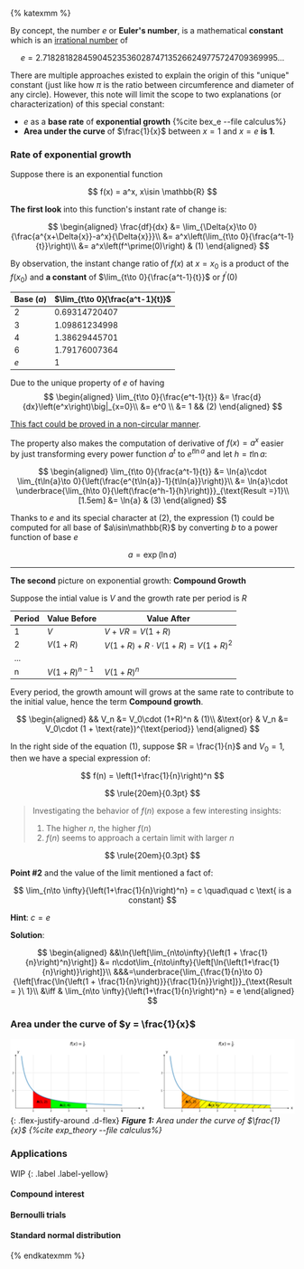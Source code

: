 {% katexmm %}

By concept, the number $e$ or **Euler's number**, is a mathematical **constant** which is an [irrational number][wiki-euler] of

$$
e = 2.71828182845904523536028747135266249775724709369995\dots
$$

There are multiple approaches existed to explain the origin of this "unique" constant (just like how $\pi$ is the ratio between circumference and diameter of any circle). However, this note will limit the scope to two explanations (or characterization) of this special constant:

- $e$ as a **base rate** of **exponential growth** {%cite bex_e --file calculus%}
- **Area under the curve** of $\frac{1}{x}$ between $x=1$ and $x=e$ **is 1**.

### Rate of exponential growth

Suppose there is an exponential function

$$
f(x) = a^x, x\isin \mathbb{R}
$$

**The first look** into this function's instant rate of change is:

$$
\begin{aligned}
\frac{df}{dx} &= \lim_{\Delta{x}\to 0}{\frac{a^{x+\Delta{x}}-a^x}{\Delta{x}}}\\
              &= a^x\left(\lim_{t\to 0}{\frac{a^t-1}{t}}\right)\\
              &= a^x\left(f^\prime(0)\right) & (1)
\end{aligned}
$$

By observation, the instant change ratio of $f(x)$ at $x=x_0$ is a product of the $f(x_0)$ and **a constant** of $\lim_{t\to 0}{\frac{a^t-1}{t}}$ or $f^\prime(0)$

| Base ($a$) | $\lim_{t\to 0}{\frac{a^t-1}{t}}$ |
|------|-------------|
|2|0.69314720407|
|3|1.09861234998|
|4|1.38629445701|
|6|1.79176007364|
|$e$|1|

Due to the unique property of $e$ of having
$$
\begin{aligned}
\lim_{t\to 0}{\frac{e^t-1}{t}} &= \frac{d}{dx}\left(e^x\right)\big|_{x=0}\\
                               &= e^0 \\
                               &= 1 && (2)
\end{aligned}
$$

[This fact could be proved in a non-circular manner][paramanands-proof].

The property also makes the computation of derivative of $f(x) = a^x$ easier by just transforming every power function $a^t$ to $e^{t\ln{a}}$ and let $h = t\ln{a}$:

$$
\begin{aligned}
\lim_{t\to 0}{\frac{a^t-1}{t}} &= \ln{a}\cdot \lim_{t\ln{a}\to 0}{\left(\frac{e^{t\ln{a}}-1}{t\ln{a}}\right)}\\
                               &= \ln{a}\cdot \underbrace{\lim_{h\to 0}{\left(\frac{e^h-1}{h}\right)}}_{\text{Result =}1}\\[1.5em]
                               &= \ln{a} & (3)
\end{aligned}
$$

Thanks to $e$ and its special character at $(2)$, the expression $(1)$ could be computed
for all base of $a\isin\mathbb{R}$ by converting $b$ to a power function of base $e$

$$
a = \exp{(\ln{a})}
$$

---

**The second** picture on exponential growth: **Compound Growth**

Suppose the intial value is $V$ and the growth rate per period is $R$

| Period | Value Before | Value After |
|--------|--------------|-------------|
|1| $V$ | $V+VR = V(1+R)$|
|2| $V(1+R)$|$V(1+R) + R\cdot V(1+R) = V(1+R)^2$|
|...| | |
|n| $V(1+R)^{n-1}$ | $V(1+R)^n$|

Every period, the growth amount will grows at the same rate to contribute to the initial
value, hence the term **Compound growth**.

$$
\begin{aligned}
&& V_n &= V_0\cdot (1+R)^n & (1)\\
&\text{or} & V_n &= V_0\cdot (1 + \text{rate})^{\text{period}}
\end{aligned}
$$

In the right side of the equation $(1)$, suppose $R = \frac{1}{n}$ and $V_0 = 1$, then we have a special
expression of:

$$
f(n) = \left(1+\frac{1}{n}\right)^n
$$

$$
\rule{20em}{0.3pt}
$$

> Investigating the behavior of $f(n)$ expose a few interesting insights:
>
> 1. The higher $n$, the higher $f(n)$
> 2. $f(n)$ seems to approach a certain limit with larger $n$

$$
\rule{20em}{0.3pt}
$$

**Point #2** and the value of the limit mentioned a fact of:

$$
\lim_{n\to \infty}{\left(1+\frac{1}{n}\right)^n} = c \quad\quad c \text{ is a constant}
$$

**Hint**: $c = e$

**Solution**:

$$
\begin{aligned}
&&\ln{\left[\lim_{n\to\infty}{\left(1 + \frac{1}{n}\right)^n}\right]} &= n\cdot\lim_{n\to\infty}{\left[\ln{\left(1+\frac{1}{n}\right)}\right]}\\
&&&=\underbrace{\lim_{\frac{1}{n}\to 0}{\left[\frac{\ln{\left(1 + \frac{1}{n}\right)}}{\frac{1}{n}}\right]}}_{\text{Result = }\ 1}\\
&\iff & \lim_{n\to \infty}{\left(1+\frac{1}{n}\right)^n} = e
\end{aligned}
$$

### Area under the curve of $y = \frac{1}{x}$

![euler_number_proof](/assets/images/calculus/euler_number_2_0.png)
{: .flex-justify-around .d-flex}
*<b>Figure 1:</b> Area under the curve of $\frac{1}{x}$ {%cite exp_theory --file calculus%}*

### Applications
WIP
{: .label .label-yellow}

#### Compound interest

#### Bernoulli trials

#### Standard normal distribution

[wiki-euler]: https://en.wikipedia.org/wiki/E_(mathematical_constant)
[paramanands-proof]: https://paramanands.blogspot.com/2014/05/theories-of-exponential-and-logarithmic-functions-part-1.html#.YTrHC50zZPb

{% endkatexmm %}
